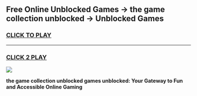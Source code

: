 
## Free Online Unblocked Games → the game collection unblocked → Unblocked Games
<h3>
<a href="https://premium.freeplayer.one?title=the_game_collection_unblocked&ref=21F">CLICK TO PLAY</a></h3>
<hr>

<h3>
<a href="https://premium.freeplayer.one?title=the_game_collection_unblocked&ref=21F">CLICK 2 PLAY</a>
  
</h3>

<a href="https://premium.freeplayer.one?title=the_game_collection_unblocked&ref=21F/"><img src="https://clearcache.store/games.png"></a>


**the game collection unblocked games unblocked: Your Gateway to Fun and Accessible Online Gaming**
